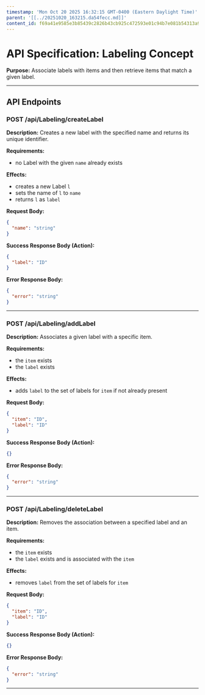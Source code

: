 ```yaml
---
timestamp: 'Mon Oct 20 2025 16:32:15 GMT-0400 (Eastern Daylight Time)'
parent: '[[../20251020_163215.da54fecc.md]]'
content_id: f69a41e9585e3b85439c2826b43cb925c472593e01c94b7e081b54313a95bdba
---
```


# API Specification: Labeling Concept

**Purpose:** Associate labels with items and then retrieve items that match a given label.

***

## API Endpoints

### POST /api/Labeling/createLabel

**Description:** Creates a new label with the specified name and returns its unique identifier.

**Requirements:**

* no Label with the given `name` already exists

**Effects:**

* creates a new Label `l`
* sets the name of `l` to `name`
* returns `l` as `label`

**Request Body:**

```json
{
  "name": "string"
}
```

**Success Response Body (Action):**

```json
{
  "label": "ID"
}
```

**Error Response Body:**

```json
{
  "error": "string"
}
```

***

### POST /api/Labeling/addLabel

**Description:** Associates a given label with a specific item.

**Requirements:**

* the `item` exists
* the `label` exists

**Effects:**

* adds `label` to the set of labels for `item` if not already present

**Request Body:**

```json
{
  "item": "ID",
  "label": "ID"
}
```

**Success Response Body (Action):**

```json
{}
```

**Error Response Body:**

```json
{
  "error": "string"
}
```

***

### POST /api/Labeling/deleteLabel

**Description:** Removes the association between a specified label and an item.

**Requirements:**

* the `item` exists
* the `label` exists and is associated with the `item`

**Effects:**

* removes `label` from the set of labels for `item`

**Request Body:**

```json
{
  "item": "ID",
  "label": "ID"
}
```

**Success Response Body (Action):**

```json
{}
```

**Error Response Body:**

```json
{
  "error": "string"
}
```

***
